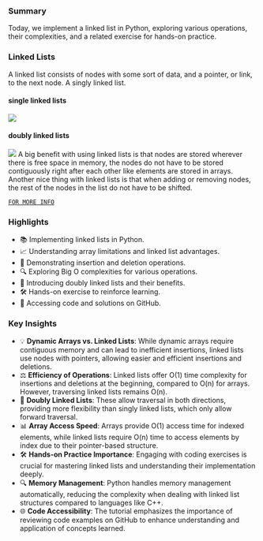 ### Summary
Today, we implement a linked list in Python, exploring various operations, their complexities, and a related exercise for hands-on practice.


### Linked Lists

A linked list consists of nodes with some sort of data, and a pointer, or link, to the next node.
A singly linked list.
#### single linked lists

<img src="https://www.w3schools.com/dsa/img_linkedlists_singly.svg">

#### doubly linked lists

<img src="https://www.w3schools.com/dsa/img_linkedlists_doubly_wvalues.svg">
A big benefit with using linked lists is that nodes are stored wherever there is free space in memory, the nodes do not have to be stored contiguously right after each other like elements are stored in arrays. Another nice thing with linked lists is that when adding or removing nodes, the rest of the nodes in the list do not have to be shifted.

[`FOR MORE INFO`](https://www.w3schools.com/dsa/dsa_theory_linkedlists.php)

### Highlights
- 📚 Implementing linked lists in Python.
- 📈 Understanding array limitations and linked list advantages.
- 🔄 Demonstrating insertion and deletion operations.
- 🔍 Exploring Big O complexities for various operations.
- 🧩 Introducing doubly linked lists and their benefits.
- 🛠️ Hands-on exercise to reinforce learning.
- 🔗 Accessing code and solutions on GitHub.

### Key Insights
- 💡 **Dynamic Arrays vs. Linked Lists**: While dynamic arrays require contiguous memory and can lead to inefficient insertions, linked lists use nodes with pointers, allowing easier and efficient insertions and deletions. 
- ⚖️ **Efficiency of Operations**: Linked lists offer O(1) time complexity for insertions and deletions at the beginning, compared to O(n) for arrays. However, traversing linked lists remains O(n).
- 🔄 **Doubly Linked Lists**: These allow traversal in both directions, providing more flexibility than singly linked lists, which only allow forward traversal.
- 📊 **Array Access Speed**: Arrays provide O(1) access time for indexed elements, while linked lists require O(n) time to access elements by index due to their pointer-based structure.
- 🛠️ **Hands-on Practice Importance**: Engaging with coding exercises is crucial for mastering linked lists and understanding their implementation deeply.
- 🔍 **Memory Management**: Python handles memory management automatically, reducing the complexity when dealing with linked list structures compared to languages like C++.
- 🌐 **Code Accessibility**: The tutorial emphasizes the importance of reviewing code examples on GitHub to enhance understanding and application of concepts learned.
